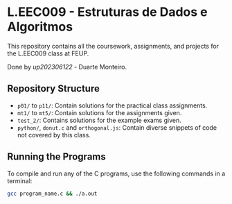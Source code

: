 # L.EEC009 - Estruturas de Dados e Algoritmos

This repository contains all the coursework, assignments, and projects for the L.EEC009 class at FEUP.

Done by *up202306122* - Duarte Monteiro.

## Repository Structure

- `p01/` to `p11/`: Contain solutions for the practical class assignments.
- `mt1/` to `mt5/`: Contain solutions for the assignments given.
- `test_2/`: Contains solutions for the example exams given.
- `python/`, `donut.c` and `orthogonal.js`: Contain diverse snippets of code not covered by this class.

## Running the Programs

To compile and run any of the C programs, use the following commands in a terminal:

```sh
gcc program_name.c && ./a.out